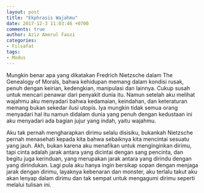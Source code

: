 ```yaml
---
layout: post
title: "Ekphrasis Wajahmu"
date: 2017-12-3 11:03:46 +0700
comments: true
author: Aziz Amerul Faozi
categories: 
- Filsafat
tags:
- Modus
---
```

Mungkin benar apa yang dikatakan Fredrich Nietzsche dalam The Genealogy of Morals, bahwa kehidupan memang dalam kondisi rusak, penuh dengan keirian, kedengkian, manipulasi dan lainnya. Cukup susah untuk mencari penawar dari penyakit dunia itu. Namun setelah aku melihat wajahmu aku menyadari bahwa kedamaian, keindahan, dan keteraturan memang bukan sekedar ilusi utopis. Iya mungkin tidak semua orang menyadari hal itu namun didalam dunia yang penuh dengan kedustaan ini aku menyadari ada bagian jujur yang indah, yaitu wajahmu. 

Aku tak pernah mengharapkan dirimu selalu disisiku, bukankah Nietzsche pernah menasehati kepada kita bahwa sebaiknya kita mencintai sesuatu yang jauh. Akh, bukan karena aku menafikan untuk menginginkan dirimu, tapi cinta adalah jarak antara yang dicintai dengan sang pencinta, dan begitu juga kerinduan, yang merupakan jarak antara yang dirindu dengan yang dirindukan. Lagi pula aku hanya ingin bersikap sopan dengan menjaga jarak dengan dirimu, layaknya kebenaran dan monster, aku terlalu takut aku akan lenyap dalam dirimu dan tak sempat untuk mengagumi dirimu seperti melalui tulisan ini.
